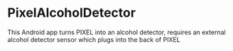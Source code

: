 PixelAlcoholDetector
====================

This Android app turns PIXEL into an alcohol detector, requires an external alcohol detector sensor which plugs into the back of PIXEL
